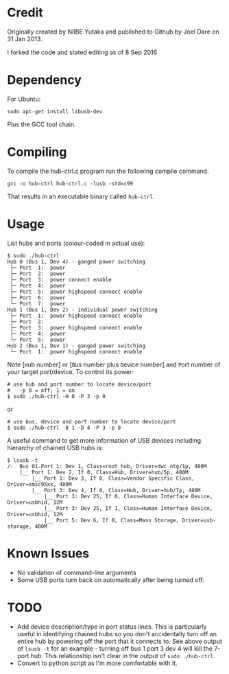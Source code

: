 Credit
======
Originally created by NIIBE Yutaka and published to Github by Joel Dare on 31 Jan 2013.

I forked the code and stated editing as of 8 Sep 2016


Dependency
==========
For Ubuntu:

    sudo apt-get install libusb-dev

Plus the GCC tool chain.


Compiling
=========
To compile the hub-ctrl.c program run the following compile command.

    gcc -o hub-ctrl hub-ctrl.c -lusb -std=c99

That results in an executable binary called `hub-ctrl`.


Usage
=====

List hubs and ports (colour-coded in actual use):

    $ sudo ./hub-ctrl
    Hub 0 (Bus 1, Dev 4) - ganged power switching
     ├─ Port  1:  power
     ├─ Port  2:  power
     ├─ Port  3:  power connect enable
     ├─ Port  4:  power
     ├─ Port  5:  power highspeed connect enable
     ├─ Port  6:  power
     └─ Port  7:  power
    Hub 1 (Bus 1, Dev 2) - individual power switching
     ├─ Port  1:  power highspeed connect enable
     ├─ Port  2: 
     ├─ Port  3:  power highspeed connect enable
     ├─ Port  4:  power
     └─ Port  5:  power
    Hub 2 (Bus 1, Dev 1) - ganged power switching
     └─ Port  1:  power highspeed connect enable


Note [`H`ub number] or [`B`us number plus `D`evice number] and `P`ort number of your target port/device. To control its power:

    # use hub and port number to locate device/port
    #   -p 0 = off; 1 = on
    $ sudo ./hub-ctrl -H 0 -P 3 -p 0

or

    # use bus, device and port number to locate device/port
    $ sudo ./hub-ctrl -B 1 -D 4 -P 3 -p 0

A useful command to get more information of USB devices including hierarchy of chained USB hubs is:

    $ lsusb -t
    /:  Bus 01.Port 1: Dev 1, Class=root_hub, Driver=dwc_otg/1p, 480M
        |__ Port 1: Dev 2, If 0, Class=Hub, Driver=hub/5p, 480M
            |__ Port 1: Dev 3, If 0, Class=Vendor Specific Class, Driver=smsc95xx, 480M
            |__ Port 3: Dev 4, If 0, Class=Hub, Driver=hub/7p, 480M
                |__ Port 3: Dev 25, If 0, Class=Human Interface Device, Driver=usbhid, 12M
                |__ Port 3: Dev 25, If 1, Class=Human Interface Device, Driver=usbhid, 12M
                |__ Port 5: Dev 6, If 0, Class=Mass Storage, Driver=usb-storage, 480M


Known Issues
============
- No validation of command-line arguments
- Some USB ports turn back on automatically after being turned off.


TODO
====
- Add device description/type in port status lines. This is particularly useful in identifying chained hubs so you don't accidentally turn off an entire hub by powering off the port that it connects to. See above output of `lsusb -t` for an example - turning off bus 1 port 3 dev 4 will kill the 7-port hub. This relationship isn't clear in the output of `sudo ./hub-ctrl`.
- Convert to python script as I'm more comfortable with it.
